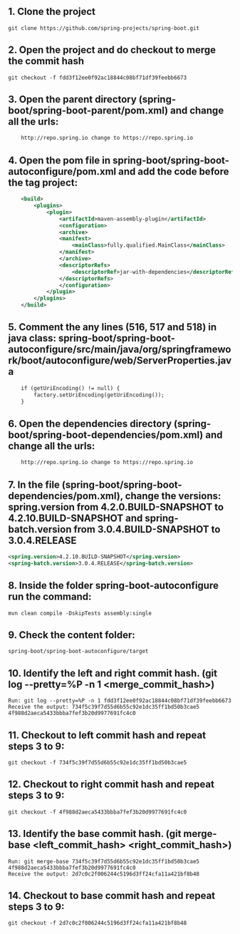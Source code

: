  ## 1. Clone the project 
    git clone https://github.com/spring-projects/spring-boot.git

## 2. Open the project and do checkout to merge the commit hash
    git checkout -f fdd3f12ee0f92ac18844c08bf71df39feebb6673

## 3. Open the parent directory (spring-boot/spring-boot-parent/pom.xml) and change all the urls:
```xml
    http://repo.spring.io change to https://repo.spring.io
```

## 4. Open the pom file in spring-boot/spring-boot-autoconfigure/pom.xml and add the code before the tag project:
```xml
    <build>
        <plugins>
            <plugin>
                <artifactId>maven-assembly-plugin</artifactId> 
                <configuration> 
                <archive> 
                <manifest> 
                    <mainClass>fully.qualified.MainClass</mainClass> 
                </manifest> 
                </archive> 
                <descriptorRefs> 
                    <descriptorRef>jar-with-dependencies</descriptorRef> 
                </descriptorRefs> 
                </configuration> 
            </plugin>
        </plugins>
    </build>
```

## 5. Comment the any lines (516, 517 and 518) in java class: spring-boot/spring-boot-autoconfigure/src/main/java/org/springframework/boot/autoconfigure/web/ServerProperties.java
```xml
    if (getUriEncoding() != null) {
        factory.setUriEncoding(getUriEncoding());
    }
```

## 6. Open the dependencies directory (spring-boot/spring-boot-dependencies/pom.xml) and change all the urls:
```xml
    http://repo.spring.io change to https://repo.spring.io
```

## 7. In the file (spring-boot/spring-boot-dependencies/pom.xml), change the versions: spring.version from 4.2.0.BUILD-SNAPSHOT to 4.2.10.BUILD-SNAPSHOT and spring-batch.version from 3.0.4.BUILD-SNAPSHOT to 3.0.4.RELEASE
```xml
<spring.version>4.2.10.BUILD-SNAPSHOT</spring.version>
<spring-batch.version>3.0.4.RELEASE</spring-batch.version>
```

## 8. Inside the folder spring-boot-autoconfigure run the command:
    mvn clean compile -DskipTests assembly:single

## 9. Check the content folder: 
    spring-boot/spring-boot-autoconfigure/target

## 10. Identify the left and right commit hash. (git log --pretty=%P -n 1 <merge_commit_hash>)
    Run: git log --pretty=%P -n 1 fdd3f12ee0f92ac18844c08bf71df39feebb6673 
    Receive the output: 734f5c39f7d55d6b55c92e1dc35ff1bd50b3cae5 4f988d2aeca5433bbba7fef3b20d9977691fc4c0 

## 11. Checkout to left commit hash and repeat steps 3 to 9:
    git checkout -f 734f5c39f7d55d6b55c92e1dc35ff1bd50b3cae5

## 12. Checkout to right commit hash and repeat steps 3 to 9:
    git checkout -f 4f988d2aeca5433bbba7fef3b20d9977691fc4c0

## 13. Identify the base commit hash. (git merge-base <left_commit_hash> <right_commit_hash>)
    Run: git merge-base 734f5c39f7d55d6b55c92e1dc35ff1bd50b3cae5 4f988d2aeca5433bbba7fef3b20d9977691fc4c0 
    Receive the output: 2d7c0c2f006244c5196d3ff24cfa11a421bf8b48  

## 14. Checkout to base commit hash and repeat steps 3 to 9:
    git checkout -f 2d7c0c2f006244c5196d3ff24cfa11a421bf8b48